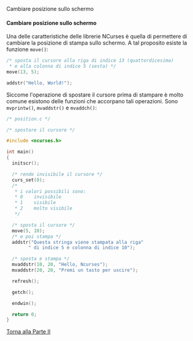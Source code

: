 Cambiare posizione sullo schermo



#### Cambiare posizione sullo schermo

Una delle caratteristiche delle librerie NCurses è quella di permettere di cambiare
la posizione di stampa sullo schermo. A tal proposito esiste la funzione `move()`:

```c
/* sposta il cursore alla riga di indice 13 (quattordicesima)
 * e alla colonna di indice 5 (sesta) */
move(13, 5);

addstr("Hello, World!");
```

Siccome l'operazione di spostare il cursore prima di stampare è molto comune
esistono delle funzioni che accorpano tali operazioni.
Sono `mvprintw()`, `mvaddstr()` e `mvaddch()`:

```c
/* position.c */

/* spostare il cursore */

#include <ncurses.h>

int main()
{
  initscr();

  /* rende invisibile il cursore */
  curs_set(0);
  /*
   * i valori possibili sono:
   * 0    invisibile
   * 1    visibile
   * 2    molto visibile
   */

  /* sposta il cursore */
  move(5, 10);
  /* e poi stampa */
  addstr("Questa stringa viene stampata alla riga"
        " di indice 5 e colonna di indice 10");

  /* sposta e stampa */
  mvaddstr(10, 20, "Hello, Ncurses");
  mvaddstr(20, 20, "Premi un tasto per uscire");

  refresh();

  getch();

  endwin();

  return 0;
}
```

<a href="/activities/2">Torna alla Parte II</a>

